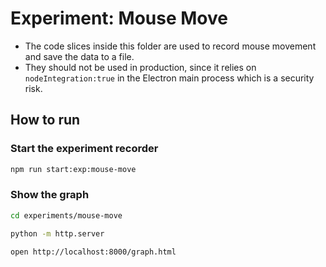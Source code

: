 # Experiment: Mouse Move

- The code slices inside this folder are used to record mouse movement and save the data to a file.
- They should not be used in production, since it relies on `nodeIntegration:true` in the Electron main process which is a security risk.

## How to run

### Start the experiment recorder

```sh
npm run start:exp:mouse-move
```

### Show the graph

```sh
cd experiments/mouse-move

python -m http.server

open http://localhost:8000/graph.html
```
